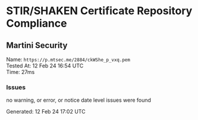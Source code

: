 # STIR/SHAKEN Certificate Repository Compliance

## Martini Security

Name: `https://p.mtsec.me/2884/ckWShe_p_vxq.pem`\
Tested At: 12 Feb 24 16:54 UTC\
Time: 27ms

### Issues

no warning, or error, or notice date level issues were found

Generated: 12 Feb 24 17:02 UTC
